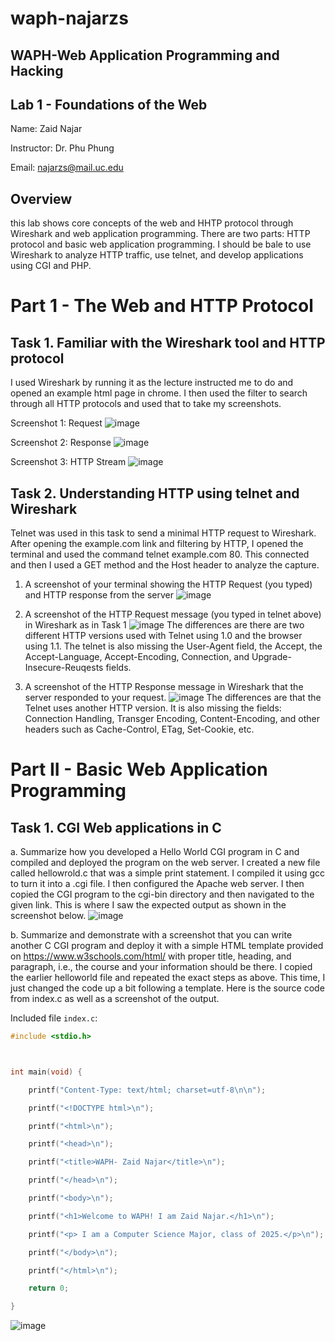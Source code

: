 # waph-najarzs
## WAPH-Web Application Programming and Hacking
## Lab 1 - Foundations of the Web

Name: Zaid Najar

Instructor: Dr. Phu Phung

Email: najarzs@mail.uc.edu

## Overview 

this lab shows core concepts of the web and HHTP protocol through Wireshark and web application programming. There are two parts: HTTP protocol and basic web application programming. I should be bale to use Wireshark to analyze HTTP traffic, use telnet, and develop applications using CGI and PHP.

# Part 1 - The Web and HTTP Protocol

## Task 1. Familiar with the Wireshark tool and HTTP protocol

I used Wireshark by running it as the lecture instructed me to do and opened an example html page in chrome. I then used the filter to search through all HTTP protocols and used that to take my screenshots. 

Screenshot 1: Request
![image](https://github.com/NajarZS/waph-najarzs/assets/169232307/3f63e16b-8846-4cca-be53-12698a0b7261)

Screenshot 2: Response
![image](https://github.com/NajarZS/waph-najarzs/assets/169232307/1594a9ec-c9d5-485a-9df0-441889a69abc)

Screenshot 3: HTTP Stream
![image](https://github.com/NajarZS/waph-najarzs/assets/169232307/5be3d125-dc87-4d26-9c20-cab75c81feb3)

## Task 2. Understanding HTTP using telnet and Wireshark

Telnet was used in this task to send a minimal HTTP request to Wireshark. After opening the example.com link and filtering by HTTP, I opened the terminal and used the command telnet example.com 80. This connected and then I used a GET method and the Host header to analyze the capture. 

1. A screenshot of your terminal showing the HTTP Request (you typed) and HTTP response from the server
   ![image](https://github.com/NajarZS/waph-najarzs/assets/169232307/89ed3500-4618-4126-b395-2035122ed694)
 
2. A screenshot of the HTTP Request message (you typed in telnet above) in Wireshark as in Task 1
![image](https://github.com/NajarZS/waph-najarzs/assets/169232307/d2e5cedf-f585-44b0-ba8b-8519807c1a84)
The differences are there are two different HTTP versions used with Telnet using 1.0 and the browser using 1.1. The telnet is also missing the User-Agent field, the Accept, the Accept-Language, Accept-Encoding, Connection, and Upgrade-Insecure-Reuqests fields. 

3. A screenshot of the HTTP Response message in Wireshark that the server responded to your request. 
![image](https://github.com/NajarZS/waph-najarzs/assets/169232307/fb2df53e-16e5-4b63-8004-d0bb3aa6088f)
The differences are that the Telnet uses another HTTP version. It is also missing the fields: Connection Handling, Transger Encoding, Content-Encoding, and other headers such as Cache-Control, ETag, Set-Cookie, etc.

# Part II - Basic Web Application Programming

## Task 1. CGI Web applications in C

a. Summarize how you developed a Hello World CGI program in C and compiled and deployed the program on the web server. 
I created a new file called hellowrold.c that was a simple print statement. I compiled it using gcc to turn it into a .cgi file. I then configured the Apache web server. I then copied the CGI program to the cgi-bin directory and then navigated to the given link. This is where I saw the expected output as shown in the screenshot below. 
![image](https://github.com/NajarZS/waph-najarzs/assets/169232307/b8a7df0e-03fa-4a32-a9cf-b6d94abe3f8a)

b. Summarize and demonstrate with a screenshot that you can write another C CGI program and deploy it with a simple HTML template provided on https://www.w3schools.com/html/ with proper title, heading, and paragraph, i.e., the course and your information should be there.
I copied the earlier helloworld file and repeated the exact steps as above. This time, I just changed the code up a bit following a template. Here is the source code from index.c as well as a screenshot of the output. 

Included file `index.c`:

```c
#include <stdio.h>



int main(void) {

    printf("Content-Type: text/html; charset=utf-8\n\n");

    printf("<!DOCTYPE html>\n");

    printf("<html>\n");

    printf("<head>\n");

    printf("<title>WAPH- Zaid Najar</title>\n"); 

    printf("</head>\n");

    printf("<body>\n");

    printf("<h1>Welcome to WAPH! I am Zaid Najar.</h1>\n"); 

    printf("<p> I am a Computer Science Major, class of 2025.</p>\n"); 

    printf("</body>\n");

    printf("</html>\n");

    return 0;

}
```
![image](https://github.com/NajarZS/waph-najarzs/assets/169232307/ecb90d8a-4a84-4248-89fe-25fa9c0c8a84)











